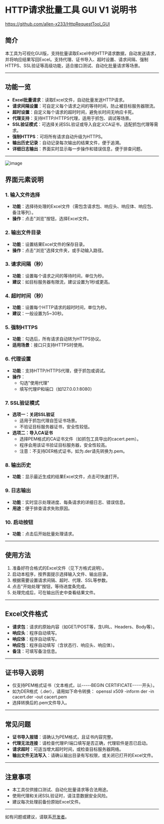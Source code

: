 # HTTP请求批量工具 GUI V1 说明书

https://github.com/allen-x233/HttpRequestTool_GUI

## 简介
本工具为可视化GUI版，支持批量读取Excel中的HTTP请求数据，自动发送请求，并将响应结果写回Excel。支持代理、证书导入、超时设置、请求间隔、强制HTTPS、SSL验证等高级功能，适合接口测试、自动化批量请求等场景。

---

## 功能一览
- **Excel批量请求**：读取Excel文件，自动批量发送HTTP请求。
- **请求间隔设置**：可自定义每个请求之间的等待时间，防止被目标服务器限流。
- **超时设置**：自定义每个请求的超时时间，避免长时间无响应卡死。
- **代理支持**：支持HTTP/HTTPS代理，适用于抓包、调试等场景。
- **SSL验证模式**：可选择关闭SSL验证或导入自定义CA证书，适配抓包代理等需求。
- **强制HTTPS**：可将所有请求自动升级为HTTPS。
- **输出历史记录**：自动记录每次输出的结果文件，便于追溯。
- **详细日志输出**：界面实时显示每一步操作和错误信息，便于排查问题。

---
![image](https://github.com/user-attachments/assets/6e978f74-6bd8-41fa-97eb-ed3322be9529)

## 界面元素说明

### 1. 输入文件选择
- **功能**：选择待处理的Excel文件（需包含请求包、响应头、响应体、响应包、备注等列）。
- **操作**：点击"浏览"按钮，选择Excel文件。

### 2. 输出文件目录
- **功能**：设置结果Excel文件的保存目录。
- **操作**：点击"浏览"选择文件夹，或手动输入路径。

### 3. 请求间隔（秒）
- **功能**：设置每个请求之间的等待时间，单位为秒。
- **建议**：如目标服务器有限流，建议设置为1秒或更高。

### 4. 超时时间（秒）
- **功能**：设置每个HTTP请求的超时时间，单位为秒。
- **建议**：一般设置为5~30秒。

### 5. 强制HTTPS
- **功能**：勾选后，所有请求自动转为HTTPS协议。
- **适用场景**：接口只支持HTTPS时使用。

### 6. 代理设置
- **功能**：支持HTTP/HTTPS代理，便于抓包或调试。
- **操作**：
  - 勾选"使用代理"
  - 填写代理IP和端口（如127.0.0.1:8080）

### 7. SSL验证模式
- **选项一：关闭SSL验证**
  - 适用于抓包代理自签证书场景。
  - 不验证目标服务器证书，安全性较低。
- **选项二：导入CA证书**
  - 选择PEM格式的CA证书文件（如抓包工具导出的cacert.pem）。
  - 程序会用该证书验证目标服务器，安全性较高。
  - 注意：不支持DER格式证书，如为.der请先转换为.pem。

### 8. 输出历史
- **功能**：显示最近生成的结果Excel文件，点击可快速打开。

### 9. 日志输出
- **功能**：实时显示处理进度、每条请求的详细日志、错误信息。
- **用途**：便于排查请求失败原因。

### 10. 启动按钮
- **功能**：点击后开始批量处理请求。

---

## 使用方法
1. 准备好符合格式的Excel文件（见下方格式说明）。
2. 启动本程序，按界面提示选择输入文件、输出目录。
3. 根据需要设置请求间隔、超时、代理、SSL等参数。
4. 点击"开始处理"按钮，等待进度条完成。
5. 处理完成后，可在输出历史中查看结果文件。

---

## Excel文件格式
- **请求包**：请求的原始内容（如GET/POST等，含URL、Headers、Body等）。
- **响应头**：程序自动填写。
- **响应体**：程序自动填写。
- **响应包**：程序自动填写（含状态行、响应头、响应体）。
- **备注**：可填写备注信息。

---

## 证书导入说明
- 仅支持PEM格式证书（文本格式，以-----BEGIN CERTIFICATE-----开头）。
- 如为DER格式（.der），请用如下命令转换：
  openssl x509 -inform der -in cacert.der -out cacert.pem
- 选择转换后的.pem文件导入。

---

## 常见问题
- **证书导入报错**：请确认为PEM格式，且证书内容完整。
- **代理无法连接**：请检查代理IP/端口填写是否正确，代理软件是否已启动。
- **请求超时**：可适当增大超时时间，或检查目标服务器网络。
- **输出文件无法写入**：请确认输出目录有写权限，或关闭已打开的Excel文件。

---

## 注意事项
- 本工具仅供接口测试、自动化批量请求等合法用途。
- 使用代理和关闭SSL验证时，请注意数据安全风险。
- 建议每次处理前备份原始Excel文件。

---

如有问题或建议，请联系[开发者](https://github.com/allen-x233/HttpRequestTool_GUI)。
